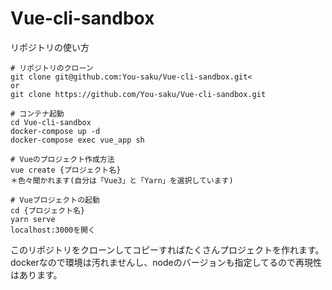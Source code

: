 # Vue-cli-sandbox
リポジトリの使い方

```
# リポジトリのクローン
git clone git@github.com:You-saku/Vue-cli-sandbox.git<
or
git clone https://github.com/You-saku/Vue-cli-sandbox.git

# コンテナ起動
cd Vue-cli-sandbox
docker-compose up -d
docker-compose exec vue_app sh

# Vueのプロジェクト作成方法
vue create {プロジェクト名}
＊色々聞かれます(自分は「Vue3」と「Yarn」を選択しています)

# Vueプロジェクトの起動
cd {プロジェクト名}
yarn serve
localhost:3000を開く
```

このリポジトリをクローンしてコピーすればたくさんプロジェクトを作れます。<br>
dockerなので環境は汚れませんし、nodeのバージョンも指定してるので再現性はあります。
